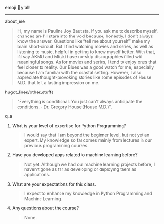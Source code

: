 emoji 🫠 y'all!
***
about_me
>  Hi, my name is Pauline Joy Bautista. If you ask me to describe myself, chances are I'll stare into the void because, honestly, I don’t always know the answer. Questions like “tell me about yourself” make my brain short-circuit. But I find watching movies and series, as well as listening to music, helpful in getting to know myself better. With that, I’d say AKMU and Mitski have no-skip discographies filled with meaningful songs. As for movies and series, I tend to enjoy ones that feel closer to reality. Our Blues was a good watch for me, especially because I am familiar with the coastal setting. However, I also appreciate thought-provoking stories like some episodes of House M.D. that left a lasting impression on me.

hugot_lines/other_stuffs
> "Everything is conditional. You just can't always anticipate the conditions. - Dr. Gregory House (House M.D.)".

q_a
1. What is your level of expertise for Python Programming?
    > I would say that I am beyond the beginner level, but not yet an expert. My knowledge so far comes mainly from lectures in our previous programming courses.
1. Have you developed apps related to machine learning before?
    > Not yet. Although we had our machine learning projects before, I haven't gone as far as developing or deploying them as applications.
1. What are your expectations for this class.
   > I expect to enhance my knowledge in Python Programming and Machine Learning.
1. Any questions about the course?
   > None.